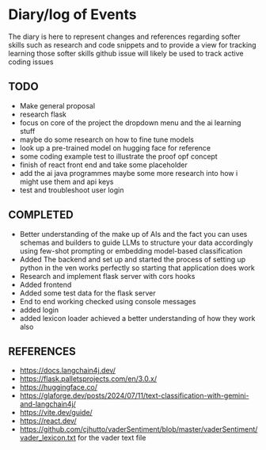 # Diary/log of Events
The diary is here to represent changes and references regarding softer skills such as research and code snippets
and to provide a view for tracking learning those softer skills github issue will likely be used to track active coding issues


## TODO
- Make general proposal 
- research flask 
- focus on core of the project the dropdown menu and the ai learning stuff 
- maybe do some research on how to fine tune models 
- look up a pre-trained model on hugging face for reference 
- some coding example test to illustrate the proof opf concept
- finish of react front end and take some placeholder 
- add the ai java programmes maybe some more research into how i might use them and api keys 
- test and troubleshoot user login 


## COMPLETED
- Better understanding of the make up of AIs and the fact you can uses schemas and builders to guide LLMs to  structure your data accordingly using few-shot prompting or embedding model-based classification 
- Added The backend and set up and started the process of setting up python in the ven works perfectly so starting that application does work 
- Research and implement flask server with cors hooks
- Added frontend
- Added some test data for the flask server
- End to end working checked using console messages
- added login
- added lexicon loader achieved a better understanding of how they work also

## REFERENCES
- https://docs.langchain4j.dev/
- https://flask.palletsprojects.com/en/3.0.x/
- https://huggingface.co/
- https://glaforge.dev/posts/2024/07/11/text-classification-with-gemini-and-langchain4j/
- https://vite.dev/guide/
- https://react.dev/
- https://github.com/cjhutto/vaderSentiment/blob/master/vaderSentiment/vader_lexicon.txt for the vader text file
